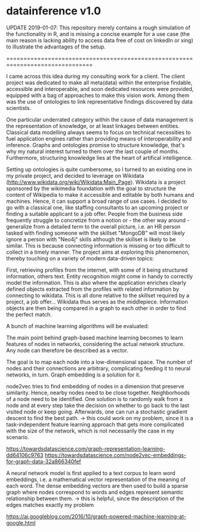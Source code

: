 # datainference v1.0

UPDATE 2019-01-07: This repository merely contains a rough simulation of the functionality in R, and is missing a concise example for a use case (the main reason is lacking ability to access data free of cost on linkedIn or xing) to illustrate the advantages of the setup.

===============================================================================

I came across this idea during my consulting work for a client. The client project was dedicated to make all meta(data) within the enterprise findable, accessible and interoperable, and soon dedicated resources were provided, equipped with a bag of approaches to make this vision work. Among them was the use of ontologies to link representative findings discovered by data scientists.  

One particular underrated category within the cause of data management is the representation of knowledge, or at least linkages between entities. Classical data modelling always seems to focus on technical necessities to fuel application engines rather than providing means of interoperability and inference. Graphs and ontologies promise to structure knowledge, that's why my natural interest turned to them over the last couple of months. Furthermore, structuring knowledge lies at the heart of artifical intelligence. 

Setting up ontologies is quite cumbersome, so I turned to an existing one in my private project, and decided to leverage on Wikidata (http://www.wikidata.org/wiki/Wikidata:Main_Page). Wikidata is a project sponsored by the wikimedia foundation with the goal to structure the content of Wikipedia to make it accessible and editable by both humans and machines. Hence, it can support a broad range of use cases. I decided to go with a classical one, like staffing consultants to an upcoming project or finding a suitable applicant to a job offer. People from the business side frequently struggle to concretize from a notion or - the other way around - generalize from a detailed term to the overall picture, i.e. an HR person tasked with finding someone with the skillset "MongoDB" will most likely ignore a person with "Neo4j" skills although the skillset is likely to be similar. This is because connecting information is missing or too difficult to collect in a timely manner. The project aims at exploring this phenomenon, thereby touching on a variety of modern data-driven topics:

First, retrieving profiles from the internet, with some of it being structured information, others text. Entity recognition might come in handy to correctly model the information. This is also where the application enriches clearly defined objects extracted from the profiles with related information by connecting to wikidata. This is all done relative to the skillset required by a project, a job offer... Wikidata thus serves as the middlepiece. Information objects are then being compared in a graph to each other in order to find the perfect match.

A bunch of machine learning algorithms will be evaluated:

The main point behind graph-based machine learning becomes to learn features of nodes in networks, considering the actual network structure. Any node can therefore be described as a vector.

The goal is to map each node into a low-dimensional space. The number of nodes and their connections are arbitrary, complicating feeding it to neural networks, in turn. Graph embedding is a solution for it.

node2vec tries to find embedding of nodes in a dimension that preserve similarity. Hence, nearby nodes need to be close together. Neighborhoods of a node need to be identified. One solution is to randomly walk from a node and at every step take the decision on whether to go back to the last visited node or keep going. Afterwards, one can run a stochastic gradient descent to find the best path.
-> this could work on my problem, since it is a task-independent feature learning approach that gets more complicated with the size of the network, which is not necessarily the case in my scenario.

https://towardsdatascience.com/graph-representation-learning-dd64106c9763
https://towardsdatascience.com/node2vec-embeddings-for-graph-data-32a866340fef


A neural network model is first applied to a text corpus to learn word embeddings, i.e. a mathematical vector representation of the meaning of each word. The dense embedding vectors are then used to build a sparse graph where nodes correspond to words and edges represent semantic relationship between them.
-> this is helpful, since the description of the edges matches exactly my problem

https://ai.googleblog.com/2016/10/graph-powered-machine-learning-at-google.html

